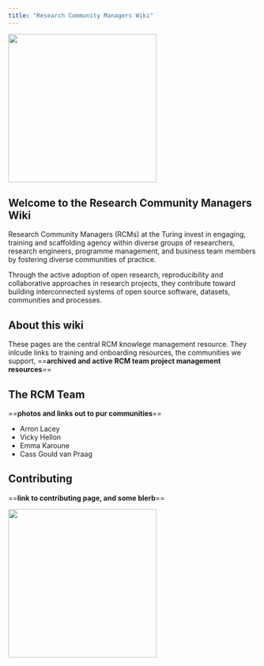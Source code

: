 ```yaml
---
title: "Research Community Managers Wiki"
---
```


<img src="images/community-managers.png" width="300">

## Welcome to the Research Community Managers Wiki

Research Community Managers (RCMs) at the Turing invest in engaging, training and scaffolding agency within diverse groups of researchers, research engineers, programme management, and business team members by fostering diverse communities of practice. 

Through the active adoption of open research, reproducibility and collaborative approaches in research projects, they contribute toward building interconnected systems of open source software, datasets, communities and processes.

<!-- Together as a team, we work to ensure that the research that happens at the Institute is created to be maintained, sustained, remixed and reused to make research and innovation more efficient and effective across the national and international data science ecosystem for commercial and public interest technologies alike. -->

## About this wiki
These pages are the central RCM knowlege management resource. They inlcude links to training and onboarding resources, the communities we support, ==**archived and active RCM team project management resources**==
<!-- link out to each of the above in a 'resources' page -->

## The RCM Team
==**photos and links out to pur communities**==

- Arron Lacey
- Vicky Hellon
- Emma Karoune
- Cass Gould van Praag

## Contributing
==**link to contributing page, and some blerb**==

<!-- Members of Open Research Community Building team will ensure that research and data-driven AI solutions at the Turing use and build on open source tools, practices and systems by empowering people in the research community with open research skills. Building on the successes of the Tools, Practices and Systems research programme, Community Managers advance and scale the bidirectional flow of knowledge, resources and evidence for high-quality research within the Institute, as well as connect them across national and international data science communities. The aim is to empower Communities of Practice (CoP) at the Turing and more widely by granting them access to the skills and support they need to participate, collaborate and build something that is bigger than the sum of its part. -->

<img src="https://zenodo.org/record/6821117/files/community-exchange.jpg?download=1" width="300">

